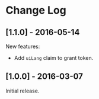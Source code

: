 # Change Log

## [1.1.0] - 2016-05-14

New features:
* Add `uiLang` claim to grant token.

## [1.0.0] - 2016-03-07

Initial release.
